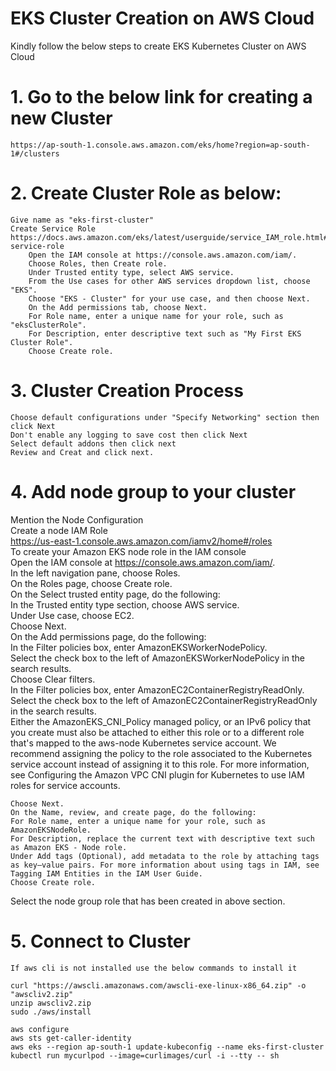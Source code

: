 # EKS Cluster Creation on AWS Cloud  

Kindly follow the below steps to create EKS Kubernetes Cluster on AWS Cloud

# 1. Go to the below link for creating a new Cluster  

    https://ap-south-1.console.aws.amazon.com/eks/home?region=ap-south-1#/clusters


# 2. Create Cluster Role as below: 

    Give name as "eks-first-cluster"
    Create Service Role
    https://docs.aws.amazon.com/eks/latest/userguide/service_IAM_role.html#create-service-role
        Open the IAM console at https://console.aws.amazon.com/iam/.
        Choose Roles, then Create role.
        Under Trusted entity type, select AWS service.
        From the Use cases for other AWS services dropdown list, choose "EKS".
        Choose "EKS - Cluster" for your use case, and then choose Next.
        On the Add permissions tab, choose Next.
        For Role name, enter a unique name for your role, such as "eksClusterRole".
        For Description, enter descriptive text such as "My First EKS Cluster Role".
        Choose Create role.

# 3. Cluster Creation Process  

    Choose default configurations under "Specify Networking" section then click Next
    Don't enable any logging to save cost then click Next
    Select default addons then click next
    Review and Creat and click next.

# 4. Add node group to your cluster  

Mention the Node Configuration  
Create a node IAM Role  
https://us-east-1.console.aws.amazon.com/iamv2/home#/roles  
To create your Amazon EKS node role in the IAM console  
    Open the IAM console at https://console.aws.amazon.com/iam/.  
    In the left navigation pane, choose Roles.  
    On the Roles page, choose Create role.  
    On the Select trusted entity page, do the following:  
    In the Trusted entity type section, choose AWS service.  
    Under Use case, choose EC2.  
    Choose Next.  
    On the Add permissions page, do the following:  
    In the Filter policies box, enter AmazonEKSWorkerNodePolicy.  
    Select the check box to the left of AmazonEKSWorkerNodePolicy in the search results.  
    Choose Clear filters.  
    In the Filter policies box, enter AmazonEC2ContainerRegistryReadOnly.  
    Select the check box to the left of AmazonEC2ContainerRegistryReadOnly in the search results.  
    Either the AmazonEKS_CNI_Policy managed policy, or an IPv6 policy that you create must also be attached to either this role or to a different role that's mapped to the aws-node Kubernetes service account. We recommend assigning the policy to the role associated to the Kubernetes service account instead of assigning it to this role. For more information, see Configuring the Amazon VPC CNI plugin for Kubernetes to use IAM roles for service accounts.  

    Choose Next.  
    On the Name, review, and create page, do the following:  
    For Role name, enter a unique name for your role, such as AmazonEKSNodeRole.  
    For Description, replace the current text with descriptive text such as Amazon EKS - Node role.  
    Under Add tags (Optional), add metadata to the role by attaching tags as key–value pairs. For more information about using tags in IAM, see Tagging IAM Entities in the IAM User Guide.  
    Choose Create role.  

Select the node group role that has been created in above section.

# 5. Connect to Cluster  

    If aws cli is not installed use the below commands to install it  

    curl "https://awscli.amazonaws.com/awscli-exe-linux-x86_64.zip" -o "awscliv2.zip"  
    unzip awscliv2.zip  
    sudo ./aws/install  

    aws configure  
    aws sts get-caller-identity  
    aws eks --region ap-south-1 update-kubeconfig --name eks-first-cluster  
    kubectl run mycurlpod --image=curlimages/curl -i --tty -- sh  
